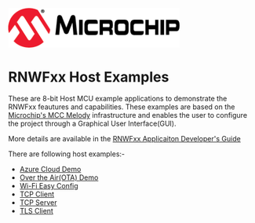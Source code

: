 
<a href="https://www.microchip.com"><p align="left"><img src="./docs/microchip.png" width="350" alt=""></a>

# RNWFxx Host Examples

These are 8-bit Host MCU example applications to demonstrate the RNWFxx feautures and capabilities. These examples are based on the [Microchip's MCC Melody](https://www.microchip.com/en-us/tools-resources/configure/mplab-code-configurator/melody) infrastructure and enables the user to configure the project through a Graphical User Interface(GUI). 

More details are available in the [RNWFxx Applicaiton Developer's Guide](https://onlinedocs.microchip.com/oxy/GUID-92FEB3A1-C10F-47DF-BF88-C06521800526-en-US-3/index.html)

There are following host examples:-

- [Azure Cloud Demo](https://onlinedocs.microchip.com/oxy/GUID-D0CB3D06-2ABE-4892-963E-65CAE080D507-en-US-1/GUID-823E1A86-2E34-4CD3-96F7-1C6263735A99.html)
- [Over the Air(OTA) Demo](https://onlinedocs.microchip.com/oxy/GUID-D0CB3D06-2ABE-4892-963E-65CAE080D507-en-US-1/GUID-0533CF4E-70B8-4FEB-932D-6E09C07CBF17.html)
- [Wi-Fi Easy Config](https://onlinedocs.microchip.com/oxy/GUID-D0CB3D06-2ABE-4892-963E-65CAE080D507-en-US-1/GUID-70288AF3-D8C8-49F3-9105-BB9DFA8D1152.html)
- [TCP Client](https://onlinedocs.microchip.com/oxy/GUID-D0CB3D06-2ABE-4892-963E-65CAE080D507-en-US-1/GUID-5207D935-8FB2-4223-B1A5-7229B4FB9C94.html)
- [TCP Server](https://onlinedocs.microchip.com/oxy/GUID-D0CB3D06-2ABE-4892-963E-65CAE080D507-en-US-1/GUID-8FD11567-00A6-4F6F-ACB7-7EEA4CE85878.html)
- [TLS Client](https://onlinedocs.microchip.com/oxy/GUID-D0CB3D06-2ABE-4892-963E-65CAE080D507-en-US-1/GUID-ACBE31E8-5C8C-4D85-B7E7-36169C8C8BBD.html)
